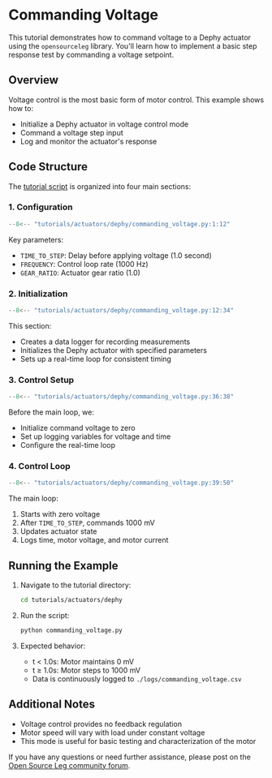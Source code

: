 # Commanding Voltage

This tutorial demonstrates how to command voltage to a Dephy actuator using the `opensourceleg` library. You'll learn how to implement a basic step response test by commanding a voltage setpoint.

## Overview

Voltage control is the most basic form of motor control. This example shows how to:

- Initialize a Dephy actuator in voltage control mode
- Command a voltage step input
- Log and monitor the actuator's response

## Code Structure

The [tutorial script](https://github.com/neurobionics/opensourceleg/blob/main/tutorials/actuators/dephy/commanding_voltage.py) is organized into four main sections:

### 1. Configuration

```python
--8<-- "tutorials/actuators/dephy/commanding_voltage.py:1:12"
```

Key parameters:

- `TIME_TO_STEP`: Delay before applying voltage (1.0 second)
- `FREQUENCY`: Control loop rate (1000 Hz)
- `GEAR_RATIO`: Actuator gear ratio (1.0)

### 2. Initialization

```python
--8<-- "tutorials/actuators/dephy/commanding_voltage.py:12:34"
```

This section:

- Creates a data logger for recording measurements
- Initializes the Dephy actuator with specified parameters
- Sets up a real-time loop for consistent timing

### 3. Control Setup

```python
--8<-- "tutorials/actuators/dephy/commanding_voltage.py:36:38"
```

Before the main loop, we:

- Initialize command voltage to zero
- Set up logging variables for voltage and time
- Configure the real-time loop

### 4. Control Loop

```python
--8<-- "tutorials/actuators/dephy/commanding_voltage.py:39:50"
```

The main loop:

1. Starts with zero voltage
2. After `TIME_TO_STEP`, commands 1000 mV
3. Updates actuator state
4. Logs time, motor voltage, and motor current

## Running the Example

1. Navigate to the tutorial directory:

      ```bash
      cd tutorials/actuators/dephy
      ```

2. Run the script:

      ```bash
      python commanding_voltage.py
      ```

3. Expected behavior:

      - t < 1.0s: Motor maintains 0 mV
      - t ≥ 1.0s: Motor steps to 1000 mV
      - Data is continuously logged to `./logs/commanding_voltage.csv`

## Additional Notes

- Voltage control provides no feedback regulation
- Motor speed will vary with load under constant voltage
- This mode is useful for basic testing and characterization of the motor

If you have any questions or need further assistance, please post on the [Open Source Leg community forum](https://opensourceleg.org/community).
